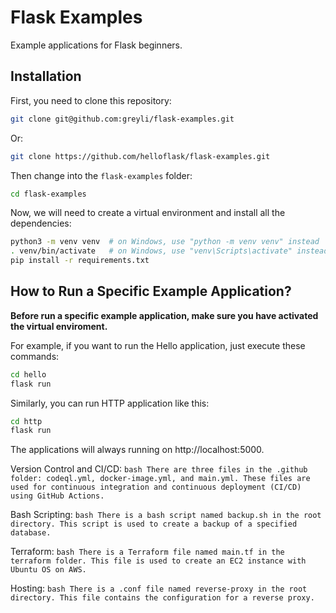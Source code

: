 # Flask Examples

Example applications for Flask beginners.

## Installation

First, you need to clone this repository:

```bash
git clone git@github.com:greyli/flask-examples.git
```

Or:

```bash
git clone https://github.com/helloflask/flask-examples.git
```

Then change into the `flask-examples` folder:

```bash
cd flask-examples
```

Now, we will need to create a virtual environment and install all the dependencies:

```bash
python3 -m venv venv  # on Windows, use "python -m venv venv" instead
. venv/bin/activate   # on Windows, use "venv\Scripts\activate" instead
pip install -r requirements.txt
```

## How to Run a Specific Example Application?

**Before run a specific example application, make sure you have activated the virtual enviroment.**

For example, if you want to run the Hello application, just execute these commands:

```bash
cd hello
flask run
```

Similarly, you can run HTTP application like this:

```bash
cd http
flask run
```

The applications will always running on http://localhost:5000.

Version Control and CI/CD: ```bash
There are three files in the .github folder: codeql.yml, docker-image.yml, and main.yml. These files are used for continuous integration and continuous deployment (CI/CD) using GitHub Actions.```

Bash Scripting: ```bash
There is a bash script named backup.sh in the root directory. This script is used to create a backup of a specified database. ```

Terraform: ```bash
There is a Terraform file named main.tf in the terraform folder. This file is used to create an EC2 instance with Ubuntu OS on AWS.```

Hosting: ```bash
There is a .conf file named reverse-proxy in the root directory. This file contains the configuration for a reverse proxy.```

